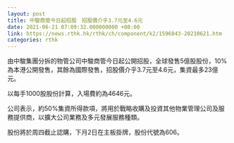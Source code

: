 ```yaml
---
layout: post
title: 中駿商管今日起招股　招股價介乎3.7元至4.6元
date: 2021-06-21 07:09:32.000000000 +08:00
link: https://news.rthk.hk/rthk/ch/component/k2/1596843-20210621.htm
categories: rthk
---
```


由中駿集團分拆的物管公司中駿商管今日起公開招股，全球發售5億股股份，10%為本港公開發售，其餘為國際發售，招股價介乎3.7元至4.6元，集資最多23億元。

以每手1000股股份計算，入場費約為4646元。

公司表示，約50%集資所得款項，將用於戰略收購及投資其他物業管理公司及服務提供商，以擴大公司業務及多元發展服務種類。

股份將於周四截止認購，下月2日在主板掛牌，股份代號為606。
